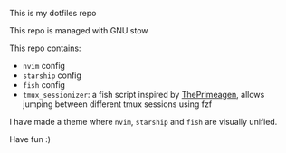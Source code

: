 This is my dotfiles repo

This repo is managed with GNU stow

This repo contains:
- `nvim` config
- `starship` config
- `fish` config
- `tmux_sessionizer`: a fish script inspired by [ThePrimeagen](https://github.com/ThePrimeagen/.dotfiles/blob/master/bin/.local/scripts/tmux-sessionizer), allows jumping between different tmux sessions using fzf

I have made a theme where `nvim`, `starship` and `fish` are visually unified.

Have fun :)
